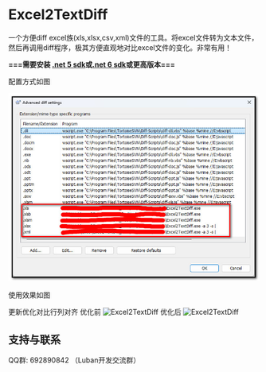 # Excel2TextDiff

一个方便diff excel族(xls,xlsx,csv,xml)文件的工具。将excel文件转为文本文件，然后再调用diff程序，极其方便直观地对比excel文件的变化。非常有用！

**===需要安装 [.net 5 sdk](https://dotnet.microsoft.com/en-us/download/dotnet/5.0)或[.net 6 sdk](https://dotnet.microsoft.com/en-us/download/dotnet/6.0)或更高版本===**

配置方式如图

![Excel2TextDiff](docs/images/a_1.jpg)
    
使用效果如图
    
更新优化对比行列对齐
优化前
![Excel2TextDiff](docs/images/d_71.JPEG)
优化后
![Excel2TextDiff](docs/images/d_72.JPEG)
## 支持与联系

QQ群: 692890842 （Luban开发交流群）
